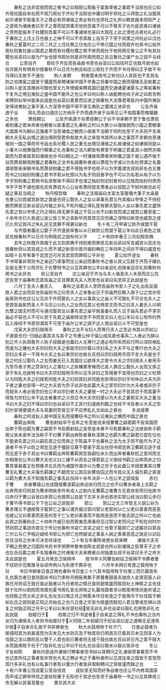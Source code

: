 <!-- { "loadSidebar": true } -->
　　春秋之法非宜观而观之者书之曰观隠公观鱼于棠鱼卑者之事君不当观也庄公如齐观社国自有社而不观乃观社于齐社不当观也中庸曰明乎郊社之义禘尝之礼治国其如示诸掌乎故虽天子之尊必有郊诸侯之贵必有社也郊社之礼所以教民报本而知严上之道焉为诸侯者曰天子之尊而犹郊事天地则吾属不可以不尊天子也为臣民者曰诸侯之贵而犹报本于社稷则吾属不可以不事诸侯也易曰大观在上此之谓也古者社礼必行于春秋之上戊土日也报土之神不可以不求其故上自天子下至于闾里之间社必以戊也春秋之夏夏时之二月二月之上戊社祭之日也庄公不修已国之社而观齐社焉书公如齐观社则鲁社废以国君之尊而有社稷社稷之祭不修而观社于他邦用见鲁公之不有其社稷也谷梁曰以是为尸女也按书观社则是非所观而观之且见鲁社之废尸女之説不与经合
　　公至自齐
　　观社于齐反而告庙故书至也谷梁曰公如往时正也致月故也如往月致月有惧焉尔按春秋不以日月为例且如庄公观社于齐而不书月得曰正乎致不书月得曰无故乎不通也
　　荆人来聘
　　荆者楚未改号之称也曰人其臣也不言其名防之也南蛮之国至于彊盛而来聘诸侯中国不早备之将乗中国之衰而侵陵无忌矣畧之曰荆人犹言其微尚可御也至文九年使椒来聘其国已盛而交通诸夏诸夏与之等矣春秋不复外之用见夷狄之盛中国不能外之也公羊曰何以称人始能聘也啖子非之曰若言荆来聘则似举州皆来此説是也谷梁曰善累而后进之按春秋大法尊君卑臣内中国外夷狄安得进夷狄之事乎圣人方深责中国不得不渐见夷狄之彊谓之进非也
　　公及齐侯遇于谷
　　简礼而会曰遇庄公方纳币于齐而遇齐侯于谷用见公不恤国事而惟婚姻之务也
　　萧叔朝公
　　公及齐侯遇于谷萧叔朝公于谷不书来朝不至于鲁也萧叔者附庸之君未命者也朝者以臣事君之礼春秋之时以大欺小以强陵弱而小国之君朝事大国类书为朝以见强者不当受诸侯之朝而小弱者不当朝于同列也至于大夫则不言来朝大夫无私出境之道出境则受君命矣故大夫之来皆书其所以来之事而不言朝也至诸侯则一国之尊而号令自出系社稷人民之重无出境见诸侯之礼故诸侯之如诸侯则是以小事大以弱畏强而行朝事之礼也春秋之法凡朝皆有罪至于附庸之君虽其小弱然亦南面而为君者故其如诸侯也亦书曰朝比之一时诸侯焉萧者宋附庸之国于是公遇齐侯于谷而萧叔朝焉附庸之君春秋之法书名説春秋者或以萧叔为字或以为名杜预谓之名葢谓郳黎来来朝书名而萧叔附庸之君不得独书字也啖子以为字葢谓言叔则非名也又推而书之曰始封附庸之君书字若从杜预以为名乎则叔者字也不可以为名若从啖子以为字乎则附庸之君例书名郳黎来不得曰字也谓之始封则旧封者何以见贱而始封何贵而书字子皆不通也按左氏有萧叔大心公谷有萧同叔言萧者必以叔配之不知何故也此可疑之事且当阙之
　　秋丹桓宫楹
　　春秋之法祖庙曰太室太室屋壊大事于太庙是也羣公曰宫威宫新宫之类是也荘公娶仇人之女以承事先君又丹其楹以夸侈之不待贬絶而罪恶见矣谷梁讥丹楹之非礼不知丹楹之得礼犹有罪夫娶仇人女以事先君又盛饰先君之宫以夸侈之丹之得礼得无罪乎威之于荘父也不曰新宫而谓之威宫公薨至是二十余年亦已久矣成公哀公皆三年之丧新毕而其宫见灾伤痛之深特曰新宫也威宫之成已久但记其丹之失礼足见其罪不得更曰新也
　　冬十有二月甲寅公防齐侯盟于扈
　　与齐盟者葢庄公娶于齐齐遂欲率鲁以从已故防公而盟于扈公羊曰此日者危之我贰也按春秋不以日月为例我贰之説有何义乎
　　二十有四年春王三月刻桓宫桷
　　去年之秋既丹其楹于此又刻其桷不待贬絶而罪恶见矣谷梁曰斥言威宫以恶庄也按春秋但以其宫成之久而不谓之新宫尔若丹楹刻桷在三年四年之间亦不得曰威宫也如昭十五年有事于武宫岂可斥言武宫而罪昭公乎非也
　　夏公如齐逆女
　　春秋不书常事非常则书之亲迎乃常事然庄公亲迎而春秋书之者以其父见弑于齐而子婚仇女是无恩于父而尽礼于仇讐特书之以见其罪也公羊曰亲迎礼也按亲迎合礼则春秋何用书之此非也
　　秋公至自齐
　　庄公亲迎于齐当与夫人偕至夫人未至而庄公先还告至于庙春秋志其告庙之实且罪其先夫人而至也谷梁曰先至非正此説是也
　　八月丁丑夫人姜氏入
　　春秋之法君夫人至而告庙则书至人子之礼出告反面故人君之出而反也告庙则书之曰至夫人之来鲁必见于宗庙然后敢入居于公之宫亦告庙焉则书也庄公父见杀于齐而娶仇人之女以事其父之庙义不可致礼不可合也夫人之至尝告庙矣然圣人不与庄公以仇人之女而见其父也特变文而书之曰夫人姜氏入以明仇讐之国无时而可与通况娶其女以事先君之庙乎故虽备礼而入见于庙先君必不享宗庙必不容也义不可以至于先君之庙故特没至不书而变文曰入也公羊曰与公有所约然后入按经不书至但谓其不可至于庙尔公羊之説不近人情谷梁曰义不可受是也
　　戊寅大夫宗妇觌用币
　　春秋之法不与妇人而専行夫人之至必书其以侨如公子遂是也归归襚必着其夫与其子之号惠公仲子僖公成风是也事系二人者必为辞以别之齐人执郑詹齐人执子叔姬是也葢妇人无専行之道必有所系而后行所以深防祸乱而逺为之嫌也大夫宗妇则大夫之家是宗妇尔葢以宗妇系之大夫不与之専行也大夫之宗妇众多非一不得书大夫之名曰某宗妇也故左氏但曰宗妇觌用币而不言大夫是也于是之时庄公娶仇人之女而姜氏已入其国庄公欲侈大之故令大夫之宗妇觌夫人者用币为贽币者子男之贽非妇人之事妇人之执榛栗枣脩而已圣人罪庄公娶仇人女而又侈之至于失礼也故特书曰大夫宗妇觌用币所以见币非妇之贽用者不宜用也宗妇之义杜预以为同姓大夫之妇按若同姓大夫之妇则其妇非同姓也安得曰宗妇乎何休曰大夫为宗子者之妻也安得一时之大夫皆为宗子此非也此葢大夫之家宗妇尔为大夫者或非宗子而觌夫人者必皆宗妇也公羊曰宗妇者大夫之妻按一时之大夫必不皆其宗子而其妻不得皆为宗妇公羊不达古者重宗之义但见书大夫宗妇便以为大夫之妻若实大夫之妻当书曰大夫之妇不得曰宗妇也谷梁曰不正其行妇道故列数之也经不书及者以大夫之宗妇尔安得便谓大夫与其妻同贽皆见乎不应悖乱礼文如此之甚也
　　冬戎侵曺
　　春秋之时戎狄入居中国无名而侵曹经书之所以见夷狄之横而中国之衰也
　　曹羁出奔陈
　　曹伯射姑卒于去年之冬至是戎来侵曹曹之嗣君羁不安其国而出奔于陈也羁为曹之嗣君不书伯爵射姑之丧至是未朞不可称爵春秋之法居丧称子羁居父丧未逾年法当称子不曰曹子羁出奔陈者春秋深罪之也羁为曹之嗣君已尝在位也不能承先君之托以嗣先君之位而奔之于陈盖不子也春秋之法为太子而不能尽为子之道者不书子以贬之郑忽见逐于彊臣见篡于孽弟于其出也但书郑忽奔卫曹羁见逐于戎而见恶于赤于其出书曰曹羁出奔陈曹羁郑忽皆嗣位未久而出奔者春秋贬之意同而文亦相类也公羊曰曹大夫也又曰三諌不从而去之得君臣之义按经书羁之出奔而赤之归曹其事甚着又杜预推寻左氏而为诸国作谱亦以为曹之世子也此葢公羊因晋重耳过曹曹无礼曹之大夫僖负羁諌之不聼而文公其后执曹伯囚之而令其众无入僖负羁之家遂以羁为曹大夫不知僖负羁之事去此仅四十余年决非一人也公羊之説误矣
　　赤归于曹
　　赤者曹僖公也戎既侵曹逐羁出奔迎赤归而立之也不曰曹赤者承上文羁之出奔而赤归则其为曹赤明矣赤外有戎人之助内无曹羁之难曹方无君赤安而归也故书曰赤归于曹公谷皆曰赤郭公也按郭公自是下文非关赤也若赤实郭公经当曰郭公赤归于曹不得书郭公于下也公谷之説皆非
　　郭公
　　郭公之文三传皆无义説公谷为曹赤理又不通按管子载郭亡之事以谓齐威过郭问郭父老郭何以亡父老曰善善而恶恶也威公又曰善善而恶恶何至于亡父老曰善善而不能用恶恶而不能去郭之所以亡也由此观之则春秋庄二十四年齐威已伯而管夷吾用事但见过郭父老而问之不知在何时尔然则郭之事迹亦尝见于传记也春秋书梁亡言梁之自亡也管子载郭亡之迹葢亦曰郭自亡尔公与亡字相近疑经书郭公为郭亡也然疑误之事圣人阙之善善恶恶之説足以训后世且当存之亦未可决言经误也
　　二十有五年春陈侯使女叔来聘
　　诸侯大夫天子赐之邑使之归国则书氏书字郑祭仲鲁单伯陈女叔是也所以别诸侯之臣尊天子之命也左氏曰嘉之故不名按春秋之时诸侯大夫来聘者众何独嘉女叔乎谷梁曰天子之命大夫此説是也
　　夏五月癸丑卫侯朔卒
　　按书卒义同曹伯射姑卫侯朔不书葬者鲁不往防尔范寗推寻谷梁传例以为失徳不葬非也
　　六月辛未朔日有食之鼓用牲于社
　　书日书朔者日食正朔也春秋书日食三十六其书鼓用牲于社惟三而已葢皆失礼也案古者日食则鼓尚书曰乃季秋月朔辰弗集于房瞽奏鼓啬夫驰庶人走周官鼓人曰救日月则诏王鼓日食必鼓者以为日者阳之精日食则是隂盛而胜阳社土神隂之主也伐鼓于社所以助阳而攻隂也夏书周礼皆无用牲之礼葢伐鼓者求以胜隂用牲则是祈请之也将胜之而又祈之非礼也左氏曰惟正月之朔慝未作日有食之于是用币于社伐鼓于朝如左氏之説则是正阳之月始忌之也凡日食之灾皆为隂盛而胜阳人君当警戒恐惧以消复之何独正阳之月乎公羊曰以朱丝营社经皆无此礼非也谷梁曰鼓礼也用牲非礼也此説是
　　伯姬归于
　　伯姬之归不书逆者子自来逆之得礼不书也春秋之法内女归为诸侯夫人者则书伯姬归于义同隠二年伯姬归于纪谷梁曰逆之道微无足道焉尔按子自来合礼故不书非微者也
　　秋大水鼓用牲于社于门
　　日食必鼓者为隂侵阳其为验甚逺而为灾未见大水则灾及于物其验已明其灾已着其灾未见则圣人为伐鼓之法以救阳且以警于人君也验已著者则无或于鼓也故左氏曰非日月之眚不鼓大水而鼓用牲于社于门皆非礼也公羊曰于社礼也谷梁曰救水以鼓众皆非也
　　冬公子友如陈
　　春秋内臣适外诸侯行聘事者但书如以其聘问之礼诸侯常事畧而不书也记其所往之事者皆非常也大夫之聘必书之于春秋者所以见其往来之国皆于其党而其行多非礼也有以私事行者有以彊大行者皆非周制聘问之常故谨而録之也
　　二十有六年春公伐戎夏公至自伐戎
　　戎狄至无知而好争战者也庄公不内修其国家而声戎之罪举师伐之是较轻重于无知也于其还也告至于庙春秋一书之以见其罪焉三传无解以其事至着也
　　曺杀其大夫

